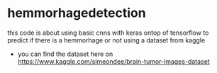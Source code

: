 # hemmorhagedetection
this code is about using basic cnns with keras ontop of tensorflow to predict if there is a hemmorhage or not  using a dataset from kaggle 

* you can find the dataset  here on 
https://www.kaggle.com/simeondee/brain-tumor-images-dataset

